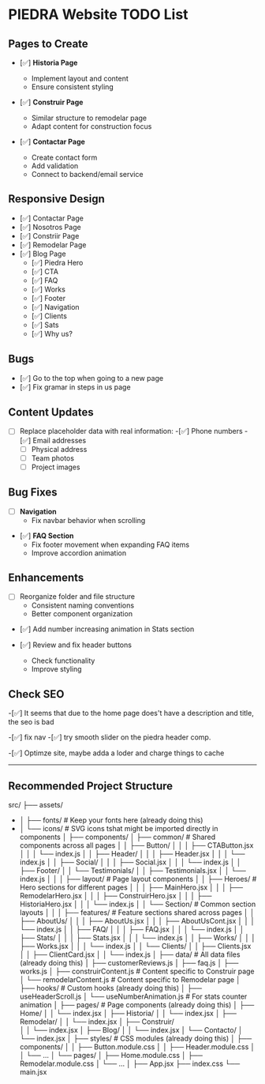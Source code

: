 # PIEDRA Website TODO List

## Pages to Create
- [✅] **Historia Page**
  - Implement layout and content
  - Ensure consistent styling

- [✅] **Construir Page**
  - Similar structure to remodelar page
  - Adapt content for construction focus

- [✅] **Contactar Page**
  - Create contact form
  - Add validation
  - Connect to backend/email service

## Responsive Design
- [✅] Contactar Page
- [✅] Nosotros Page
- [✅] Constriir Page
- [✅] Remodelar Page
- [✅] Blog Page
  - [✅] Piedra Hero
  - [✅] CTA 
  - [✅] FAQ
  - [✅] Works
  - [✅] Footer
  - [✅] Navigation
  - [✅] Clients
  - [✅] Sats
  - [✅] Why us?


## Bugs
- [✅] Go to the top when going to a new page
- [✅] Fix gramar in steps in us page


## Content Updates
- [ ] Replace placeholder data with real information:
  -[✅] Phone numbers
  -[✅] Email addresses
  -[ ] Physical address
  -[ ] Team photos
  -[ ] Project images

## Bug Fixes
- [ ] **Navigation**
  - Fix navbar behavior when scrolling

- [✅] **FAQ Section**
  - Fix footer movement when expanding FAQ items
  - Improve accordion animation

## Enhancements
- [ ] Reorganize folder and file structure
  - Consistent naming conventions
  - Better component organization

- [✅] Add number increasing animation in Stats section

- [✅] Review and fix header buttons
  - Check functionality
  - Improve styling

## Check SEO
-[✅] It seems that due to the home page does't have a description and title, the seo is bad

-[✅] fix nav
-[✅] try smooth slider on the piedra header comp.

-[✅] Optimze site, maybe adda a loder and charge things to cache 



----------------------------

## Recommended Project Structure

src/
  ├── assets/
-  │   ├── fonts/            # Keep your fonts here (already doing this)
-  │   └── icons/            # SVG icons tshat might be imported directly in components
  │
  ├── components/
  │   ├── common/           # Shared components across all pages
  │   │   ├── Button/
  │   │   │   ├── CTAButton.jsx
  │   │   │   └── index.js
  │   │   ├── Header/
  │   │   │   ├── Header.jsx
  │   │   │   └── index.js
  │   │   ├── Social/
  │   │   │   ├── Social.jsx
  │   │   │   └── index.js
  │   │   ├── Footer/
  │   │   └── Testimonials/
  │   │       ├── Testimonials.jsx
  │   │       └── index.js
  │   │
  │   ├── layout/           # Page layout components
  │   │   ├── Heroes/       # Hero sections for different pages
  │   │   │   ├── MainHero.jsx
  │   │   │   ├── RemodelarHero.jsx
  │   │   │   ├── ConstruirHero.jsx
  │   │   │   ├── HistoriaHero.jsx
  │   │   │   └── index.js
  │   │   └── Section/      # Common section layouts
  │   │
  │   ├── features/         # Feature sections shared across pages
  │   │   ├── AboutUs/
  │   │   │   ├── AboutUs.jsx
  │   │   │   ├── AboutUsCont.jsx
  │   │   │   └── index.js
  │   │   ├── FAQ/
  │   │   │   ├── FAQ.jsx
  │   │   │   └── index.js
  │   │   ├── Stats/
  │   │   │   ├── Stats.jsx
  │   │   │   └── index.js
  │   │   ├── Works/
  │   │   │   ├── Works.jsx
  │   │   │   └── index.js
  │   │   └── Clients/
  │   │       ├── Clients.jsx
  │   │       ├── ClientCard.jsx
  │   │       └── index.js
  │
  ├── data/                 # All data files (already doing this)
  │   ├── customerReviews.js
  │   ├── faq.js
  │   ├── works.js
  │   ├── construirContent.js  # Content specific to Construir page
  │   └── remodelarContent.js  # Content specific to Remodelar page
  │
  ├── hooks/                # Custom hooks (already doing this)
  │   ├── useHeaderScroll.js
  │   └── useNumberAnimation.js  # For stats counter animation
  │
  ├── pages/                # Page components (already doing this)
  │   ├── Home/
  │   │   └── index.jsx
  │   ├── Historia/
  │   │   └── index.jsx
  │   ├── Remodelar/
  │   │   └── index.jsx
  │   ├── Construir/  
  │   │   └── index.jsx
  │   ├── Blog/
  │   │   └── index.jsx
  │   └── Contacto/
  │       └── index.jsx
  │
  ├── styles/               # CSS modules (already doing this)
  │   ├── components/
  │   │   ├── Button.module.css
  │   │   ├── Header.module.css
  │   │   └── ...
  │   └── pages/
  │       ├── Home.module.css
  │       ├── Remodelar.module.css
  │       └── ...
  │
  ├── App.jsx
  ├── index.css
  └── main.jsx